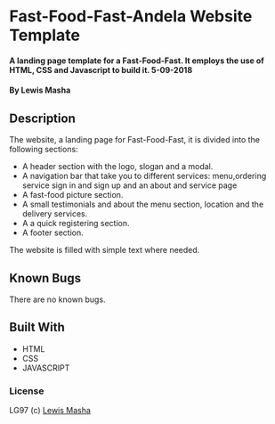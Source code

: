 # Fast-Food-Fast-Andela Website Template

#### A landing page template for a Fast-Food-Fast. It employs the use of HTML, CSS and Javascript to build it. 5-09-2018

#### By **Lewis Masha**

## Description
The website, a landing page for Fast-Food-Fast, it is divided into the following sections:

* A header section with the logo, slogan and a modal.
* A navigation bar that take you to different services: menu,ordering service sign in and sign up and an about and 
  service page
* A fast-food picture section.
* A small testimonials and about the menu section, location and the delivery services.
* A a quick registering section.
* A footer section.

The website is filled with simple text where needed. 

## Known Bugs

There are no known bugs.

## Built With

* HTML
* CSS
* JAVASCRIPT


### License


LG97 (c) [Lewis Masha](https://github.com/LG97) 

